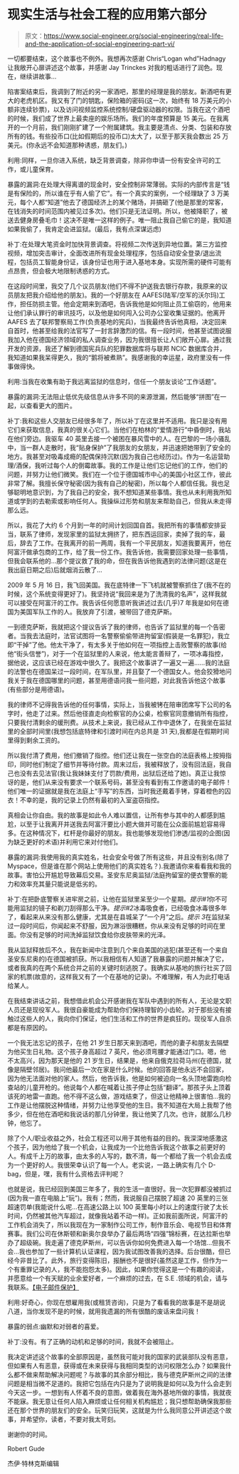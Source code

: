 # 现实生活与社会工程的应用第六部分

> 原文：<https://www.social-engineer.org/social-engineering/real-life-and-the-application-of-social-engineering-part-vi/>

一切都要结束，这个故事也不例外。我想再次感谢 Chris“Logan whd”Hadnagy 让我敞开心扉讲述这个故事，并感谢 Jay Trinckes 对我的粗话进行了润色。现在，继续讲故事…

陷害案结束后，我调到了附近的另一家酒吧，那里的经理是我的朋友。新酒吧有更大的老虎机区。我又有了门的钥匙，保险箱的密码(这一次，始终有 18 万美元的小额非连续钞票)，以及访问视频监控系统控制/硬盘驱动器的权限。当我在这个酒吧的时候，我们成了世界上最卖座的娱乐场所。我们的年度预算是 15 美元。在我离开的一个月前，我们刚刚扩建了一个附属建筑。我主要是清点、分类、包装和存放所有的钱。有些投币口(比如假期后的投币口)太大了，以至于那天我会数出 25 万美元。(你永远不会知道那种诱惑，朋友们。)

利用:同样，一旦你进入系统，缺乏背景调查，除非你申请一份有安全许可的工作，或儿童保育。

暴露的漏洞:在处理大得离谱的现金时，安全控制非常薄弱。实际的内部传言是“钱是有保险的，所以谁在乎有人偷了它”。有一个真实的案例，一个经理缺了 3 万美元，每个人都“知道”他去了德国经济上的某个赌场，并搞砸了(他是那里的常客，在钱消失的时间范围内被见过多次)。他们只是无法证明。所以，他被降职了，被送去健身房叠毛巾！这决不是唯一这样的例子。唯一阻止我自己偷它的是，我知道如果我偷了，我肯定会进监狱。(最后，我有点深谋远虑)

补丁:在处理大笔资金时加快背景调查。将视频二次传送到异地位置。第三方监控视频，增加突击审计，全面改进所有现金处理程序，包括自动安全登录/退出流程，包括员工智能身份证，该身份证也用于进入基地本身。实现所需的硬件可能有点昂贵，但会极大地限制诱惑的方式。

在这段时间里，我交了几个议员朋友(他们不得不护送我去银行存款，我原来的议员朋友把我介绍给他的朋友)。我的一个好朋友在 AAFES(陆军/空军的沃尔玛)工作，担任防损主管。他会定期来到酒吧，告诉我他是如何阻止员工偷窃的，他用来让他们承认罪行的审讯技巧，以及他是如何闯入公司办公室收集证据的。他离开 AAFES 去了联邦警察局工作(负责基地的宪兵)，当我最终告诉他真相，决定回来自首时，他甚至给我的法官写了一封言辞激烈的信。有一段时间，他甚至试图说服我加入他在德国经济领域的私人调查业务，因为我很擅长让人们敞开心扉。通过我开发的资源，我还了解到德国宪兵队的犯罪数据库将与联邦 NCIC 数据库合并，我知道如果我呆得更久，我的“鹅将被煮熟”。我感谢我的幸运星，政府里没有一件事做得快。

利用:当我在收集有助于我远离监狱的信息时，信任一个朋友谈论“工作话题”。

暴露的漏洞:无法阻止低优先级信息从许多不同的来源泄漏，然后能够“拼图”在一起，以查看更大的图片。

补丁:我和这些人交朋友已经很多年了，所以补丁在这里并不适用。我只是没有用它们来获取信息，我真的很关心它们。当他们在柏林的“爱情游行”中昏倒时，我站在他们旁边。我驱车 40 英里去接一个被困在暴风雪中的人。在巴黎的一场小骚乱中，当一群人走散时，我“贴身保护”了我朋友的女朋友，并迅速把她带到了安全的地方。我甚至对吸毒成瘾的配偶保持沉默(因为我自己也经历过)。作为一名运营助理/酒保，我听过每个人的倒霉故事。我的工作是让他们忘记他们的工作，他们的问题，并努力让他们微笑。我们在一个位于德国城市中心的美国小社区工作，彼此非常了解。我擅长保守秘密(因为我有自己的秘密)，所以每个人都信任我。我也足够聪明地意识到，为了我自己的安全，我不想知道某些事情。我也从未利用我所知道或学到的去勒索或影响任何人。我操纵过形势和朋友来帮助自己，但我从未走得那么远。

所以，我花了大约 6 个月到一年的时间计划回国自首。我把所有的事情都安排妥当，联系了律师，发现家里的监狱太拥挤了，把东西运回家，卖掉了我的车，最后，辞去了工作。在我离开的前一两周，我有一个平民朋友，知道我要离开，他在阿富汗做承包商的工作，给了我一份工作。我告诉他，我需要回家处理一些事情，但我会联系他的…那个提议救了我的命，但在我告诉他我遇到的法律问题(这是在我出庭日期之后)后就烟消云散了…

2009 年 5 月 16 日，我飞回美国。我在底特律一下飞机就被警察抓住了(我不在的时候，这个系统变得更好了)。我坚持说“我回来是为了洗清我的名声”，这样我就可以接受在阿富汗的工作。我告诉任何愿意听我讲述过去(几乎)7 年我是如何在德国为美国军队工作的人。我放弃了引渡，被带回了德克萨斯。

一到德克萨斯，我就把这个提议告诉了我的律师，也告诉了监狱里的每一个告密者。当我去法庭时，法官试图将一名警察偷偷带进拘留室(假装是一名罪犯)，我立即“干掉”了他。他太干净了，有太多关于他如何在一项指控上击败警察的故事(给他“街头信誉”)，对于一个在监狱里的人来说，他太能言善辩了，一项冰毒指控，据他说，这应该已经在游戏中很久了。我把这个故事讲了一遍又一遍……我的法庭的法警也在德国呆过一段时间，在军队里，并且娶了一个德国女人。他会狡猾地问我关于我在德国哪里的问题，甚至用德语问我一些问题，对此我告诉他这个故事(有些部分是用德语)。

我的律师不记得我告诉他的任何事情，实际上，当我被铐在陪审团席写下公司的名字时，他走了过来。然后他径直走向检察官的办公桌，检察官同意撤销所有指控，只要我付清剩余的缓刑费。从技术上来说，我已经从工作中退休了，在我坐在监狱里的全部时间里(我想包括底特律和引渡时间在内总共是 31 天),我都是在假期时间里得到剩余工资的。

所以我付清了费用，他们撤销了指控。他们还让我在一张空白的法庭表格上按拇指印，同时他们制定了细节并等待付款。周末过后，我被释放了，没有回法庭，我自己也没有去见法官(我让我妹妹支付了罚款/费用，出狱后还给了她)。真正让我惊讶的是，他们从来没有要求一个联系号码，甚至没有看到有工作邀请的电子邮件！他们唯一的证据就是我在法庭上“手写”的东西，当时我还戴着手铐，穿着橙色的囚衣！不幸的是，我的记录上仍然有最初的入室盗窃指控。

真相会让你自由。我的故事是如此令人难以置信，让所有参与其中的人都感到尴尬，以至于让我离开并送我去阿富汗要比小题大做并可能在公众面前尴尬容易得多。在这种情况下，杠杆是你最好的朋友。我也能够发现他们渗透/监视的企图(因为缺乏更好的术语)并利用它来对付他们。

暴露的漏洞:我使用我的真实姓名，社会安全号做了所有这些，并且没有别名(除了 Myspace，但是谁在那个网站上使用他们的真实姓名？).我邀请你来看看我和我的故事。害怕公开尴尬导致幕后交易。圣安东尼奥监狱/法庭拘留室的便衣警察的能力和效率充其量只能说是低劣的。

补丁:在把卧底警察关进牢房之前，让他在监狱里呆至少一个星期。*提示#1*你不可能用监狱的镜子和剃刀刮得那么干净。*提示#2*冰毒吸食者，已经吸食冰毒很多年了，看起来从来没有那么健康，尤其是在县城呆了“一个月”之后。*提示 3*在监狱呆过一段时间后，你闻起来不舒服，因为淋浴很糟糕，你从来没有足够的时间在里面。你没有足够的时间洗掉监狱饮食给你皮肤带来的光泽。

我从监狱释放后不久，我在新闻中注意到几个来自美国的逃犯(甚至还有一个来自圣安东尼奥的)在德国被抓获。所以我相信有人知道了我暴露的问题并解决了它，或者我真的在两个系统合并之前的关键时刻逃脱了。我确实从基地的旅行社买了回家的机票(故意的，这样我又有了一个在基地的记录)。不难理解，有人为此打电话给某人。

在我结束讲话之前，我想借此机会公开感谢我在军队中遇到的所有人，无论是文职人员还是现役军人。我很自豪能成为帮助你们保持理智的小齿轮。对于那些没有接触过这些人的人，我向你们保证，他们生活和工作的世界是疯狂的。现役军人自杀都是有原因的。

一个我无法忘记的孩子，在他 21 岁生日那天来到酒吧，而他的妻子和朋友去隔壁为他买生日礼物。这个孩子身高超过 7 英尺，他必须弯腰才能通过门口。嗯，他不太高兴，因为那天是他的 21 岁生日，结果是，他来自俄克拉荷马州(在德国，就像是隔壁邻居)。我问他最后一次在家是什么时候。他的回答是他永远不会回家，因为他无法面对他的家人。然后，他告诉我，他是如何被迫向一名头顶地雷跑向检查站的儿童开枪的。他说每个人都在喊着让孩子停止包括“翻译”。那孩子头上顶着该死的地雷一直跑。他不得不这么做，游戏结束了，但这让他精神上很害怕…我的工作是让他摆脱这种情绪，并努力让他享受他的生日。我不知道在大局上我帮了他多少，但在他在酒吧和我说话的那几分钟里，我让他笑了几次。也许，就那么几秒钟，他忘了。

除了个人/职业收益之外，社会工程还可以用于其他有益的目的。我深深地感激这个孩子，因为他给了我一个机会，让我成为一个比他告诉我这个故事之前更好的人。有成千上万的故事，由太多的人写的，数不清，每一个都给了我一个机会去成为一个更好的人。我很荣幸认识了每一个人。老实说，一路上确实有几个 D-bag，但是，嘿，我有什么资格去评判呢？

也就是说，我已经回到美国三年多了，我的生活一直很好。我一次犯罪都没被抓过(因为我一直在电脑上“玩”)。我有；然而，我说服自己摆脱了超速 20 英里的三张超速罚单(我能说什么呢…在高速公路上以 100 英里每小时以上的速度行驶了太长时间，仍然被其他汽车超过，就像我站着不动一样)。正如我前面所说，阿富汗的工作机会消失了，所以我现在为一家制作公司工作，制作音乐会、电视节目和体育赛事。我们公司在休斯顿和新奥尔良举办了最后两场“四强”锦标赛，在达拉斯也举办了超级碗。我走遍了德克萨斯州，可以告诉你如何免费进入每一个场馆…但我不会…我也参加了一些计算机认证课程，因为我试图改善我的选择。后台很酷，但已经今非昔比了。此外，旅行变得陈旧，报酬也不是很好(虽然这是工作，但作为一个有重罪记录的人，我不能抱怨太多)。因此，如果你觉得这是一个有趣的阅读，并愿意给一个有天赋的业余爱好者，一个麻烦的过去，在 S.E .领域的机会，请与我联系。[【电子邮件保护】](/cdn-cgi/l/email-protection)

利用:好奇心，你现在想雇用我(或租赁咨询)，只是为了看看我的故事是不是胡说八道，当你发现不是的时候，就用我遗漏的所有很酷的废话来盘问我！

暴露的弱点:幽默和对弱者的喜爱。

补丁:没有。有了正确的动机和足够的时间，我就不会被阻止。

我决定讲述这个故事的全部原因是，虽然我可能对我的国家的武装部队没有恶意，但如果有人有恶意，获得或在未来获得与我相同类型的访问权限怎么办？如果我什么都不做来帮助解决问题呢？与故事的其余部分相比，我与德克萨斯州之间的法律问题是相当微不足道的。我把它包括在内只是为了说明我是如何以及为什么会走到今天这一步。一想到有人怀着不良的意图，做着我在海外基地所做的事情，我就夜不能寐。我无意让任何人陷入麻烦或让任何相关机构尴尬；我只想帮助确保我那些还在那个世界的朋友们的安全。玩笑归玩笑，这就是为什么我同意公开讲述这个故事，并希望你，读者，不要对我太苛刻。

谢谢你的时间。

Robert Gude

杰伊·特林克斯编辑